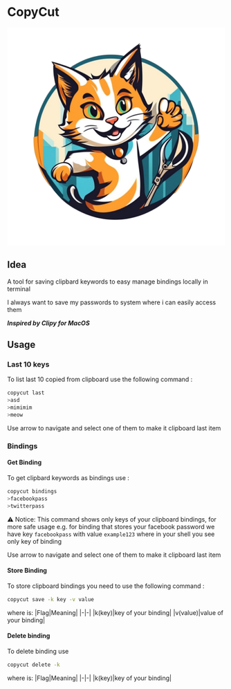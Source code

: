 # CopyCut

![AI GENERATED](./.resources/CopyCutLogo.png)

## Idea

A tool for saving clipbard keywords to easy manage bindings locally in terminal

I always want to save my passwords to system where i can easily access them

***Inspired by Clipy for MacOS***

## Usage

### Last 10 keys

To list last 10 copied from clipboard use the following command : 
```bash
copycut last 
>asd 
>mimimim
>meow
```
Use arrow to navigate and  select one of them to make it clipboard last item

### Bindings

#### Get Binding

To get clipbard keywords as bindings use :
```bash
copycut bindings 
>facebookpass
>twitterpass
```
:warning: Notice: This command shows only keys of your clipboard bindings, for more safe usage e.g. for binding that stores your facebook password we have key `facebookpass` with value `example123` where in your shell you see only key of binding

Use arrow to navigate and  select one of them to make it clipboard last item

#### Store Binding

To store clipboard bindings you need to use the following command :
```bash
copycut save -k key -v value 
```
where is: 
|Flag|Meaning|
|-|-|
|k(key)|key of your binding|
|v(value)|value of your binding|

#### Delete binding

To delete binding use 
```bash
copycut delete -k
```
where is: 
|Flag|Meaning|
|-|-|
|k(key)|key of your binding|
